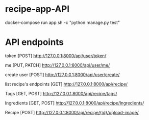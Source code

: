 # recipe-app-API

docker-compose run app sh -c "python manage.py test"

# API endpoints

token [POST]
http://127.0.0.1:8000/api/user/token/

me [PUT, PATCH]
http://127.0.0.1:8000/api/user/me/

create user [POST]
http://127.0.0.1:8000/api/user/create/

list recipe's endpoints [GET]
http://127.0.0.1:8000/api/recipe/

Tags [GET, POST]
http://127.0.0.1:8000/api/recipe/tags/

Ingredients [GET, POST]
http://127.0.0.1:8000/api/recipe/Ingredients/

Recipe [POST]
http://127.0.0.1:8000/api/recipe/{id}/upload-image/